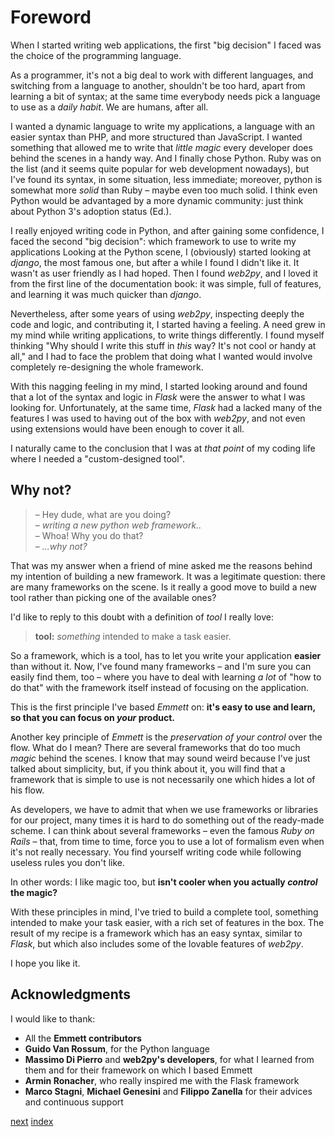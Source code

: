 
Foreword
========

When I started writing web applications, the first "big decision" I faced was 
the choice of the programming language.   

As a programmer, it's not a big deal to work with different languages, 
and switching from a language to another, shouldn't be too hard, apart from
learning a bit of syntax; at the same time everybody needs pick a language 
to use as a *daily habit*. We are humans, after all.

I wanted a dynamic language to write my applications, a language with an easier
syntax than PHP, and more structured than JavaScript. I wanted something that 
allowed me to write that *little magic* every developer does behind the scenes
in a handy way. And I finally chose Python. Ruby was on the list (and it seems
quite popular for web development nowadays), but I've found its syntax, in some
situation, less immediate; moreover, python is somewhat more *solid* than 
Ruby – maybe even too much solid. I think even Python would be advantaged by
a more dynamic community: just think about Python 3's adoption status (Ed.).

I really enjoyed writing code in Python, and after gaining some confidence,
I faced the second "big decision": which framework to use to write my 
applications Looking at the Python scene, I (obviously) started looking at 
*django*, the most famous one, but after a while I found I didn't like it. 
It wasn't as user friendly as I had hoped. Then I found *web2py*, and I loved
it from the first line of the documentation book: it was simple, full of features,
and learning it was much quicker than *django*.

Nevertheless, after some years of using *web2py*, inspecting deeply the code and
logic, and contributing it, I started having a feeling. A need grew in my mind
while writing applications, to write things differently. I found myself thinking
"Why should I write this stuff in *this* way? It's not cool or handy at all," and
I had to face the problem that doing what I wanted would involve completely
re-designing the whole framework. 

With this nagging feeling in my mind, I started looking around and found that a
lot of the syntax and logic in *Flask* were the answer to what I was looking for.
Unfortunately, at the same time, *Flask* had a lacked many of the features I was
used to having out of the box with *web2py*, and not even using extensions would
have been enough to cover it all.   

I naturally came to the conclusion that I was at *that point* of my coding life
where I needed a "custom-designed tool".

Why not?
--------

> – Hey dude, what are you doing?   
> – *writing a new python web framework..*   
> – Whoa! Why you do that?   
> – *...why not?*

That was my answer when a friend of mine asked me the reasons behind my intention
of building a new framework. It was a legitimate question: there are many
frameworks on the scene. Is it really a good move to build a new tool rather than
picking one of the available ones?   

I'd like to reply to this doubt with a definition of *tool* I really love:

> **tool:** *something* intended to make a task easier.

So a framework, which is a tool, has to let you write your application **easier**
than without it. Now, I've found many frameworks – and I'm sure you can easily
find them, too – where you have to deal with learning *a lot* of "how to do
that" with the framework itself instead of focusing on the application.

This is the first principle I've based *Emmett* on: **it's easy to use and learn,
so that you can focus on *your* product.**   

Another key principle of *Emmett* is the *preservation of your control* over the
flow. What do I mean? There are several frameworks that do too much *magic* behind
the scenes. I know that may sound weird because I've just talked about simplicity,
but, if you think about it, you will find that a framework that is simple to use
is not necessarily one which hides a lot of his flow.   

As developers, we have to admit that when we use frameworks or libraries for our
project, many times it is hard to do something out of the ready-made scheme. I
can think about several frameworks – even the famous *Ruby on Rails* – that,
from time to time, force you to use a lot of formalism even when it's not really
necessary. You find yourself writing code while following useless rules you don't like.   

In other words: I like magic too, but **isn't cooler when you actually *control*
the magic?**

With these principles in mind, I've tried to build a complete tool, something
intended to make your task easier, with a rich set of features in the box. The
result of my recipe is a framework which has an easy syntax, similar to *Flask*,
but which also includes some of the lovable features of *web2py*.   

I hope you like it.

Acknowledgments
---------------

I would like to thank:

* All the **Emmett contributors**
* **Guido Van Rossum**, for the Python language
* **Massimo Di Pierro** and **web2py's developers**, for what I learned from
them and for their framework on which I based Emmett
* **Armin Ronacher**, who really inspired me with the Flask framework
* **Marco Stagni**, **Michael Genesini** and **Filippo Zanella** for their
advices and continuous support

[next](instalattion.md)
[index](README.md)
